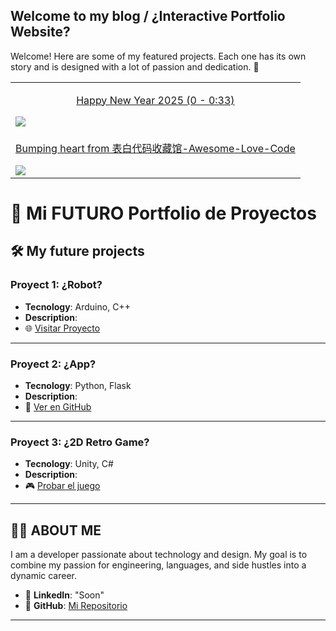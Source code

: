 
Welcome to my blog / ¿Interactive Portfolio Website?
---

Welcome! Here are some of my featured projects. Each one has its own story and is designed with a lot of passion and dedication. 🚀

<table align="center">
    <!-- 第一行 -->
    <tr> 
    <td valign="top">
        <a target="_blank" href="https://alexxlj.github.io/2025new_year/">
            <p align="center">Happy New Year 2025 (0 - 0:33) </p>
            <img src="https://alexxlj.github.io/2025new_year/祝大家新的一年里.jpg"/>
        </a>
    </td>
    </tr> 
        <tr> 
    <td valign="top">
        <a target="_blank" href="https://sun0225sun.github.io/Awesome-Love-Code/Web/031">
            <p align="center">Bumping heart from 表白代码收藏馆-Awesome-Love-Code </p>
            <img src="https://cdn.jsdelivr.net/gh/sun0225SUN/Awesome-Love-Code/assets/img/web/031.png"/>
        </a>
    </td>
    </tr> 
 </table>
 

# 🌟 Mi FUTURO Portfolio de Proyectos


## 🛠️ My future projects

### Proyect 1: **¿Robot?**             
- **Tecnology**: Arduino, C++          
- **Description**:                    
- 🌐 [Visitar Proyecto](https://)      

---

### Proyect 2: **¿App?**
- **Tecnology**: Python, Flask 
- **Description**: 
- 🐙 [Ver en GitHub](https://)

---

### Proyect 3: **¿2D Retro Game?**
- **Tecnology**: Unity, C#  
- **Description**: 
- 🎮 [Probar el juego](https://)

---

## 👨‍💻 ABOUT ME

I am a developer passionate about technology and design. My goal is to combine my passion for engineering, languages, and side hustles into a dynamic career. 

<!--- ✉️ **Contacto**: [miemail@ejemplo.com](mailto:miemail@ejemplo.com)-->
- 💼 **LinkedIn**: "Soon"<!---[Mi Perfil](https://linkedin.com/in/tuusuario)-->
- 🐙 **GitHub**: [Mi Repositorio](https://github.com/AlexxLJ)

---

